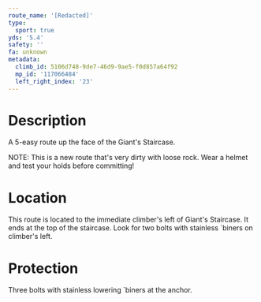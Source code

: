 ```yaml
---
route_name: '[Redacted]'
type:
  sport: true
yds: '5.4'
safety: ''
fa: unknown
metadata:
  climb_id: 5106d748-9de7-46d9-9ae5-f0d857a64f92
  mp_id: '117066484'
  left_right_index: '23'
---
```

# Description
A 5-easy route up the face of the Giant's Staircase.

NOTE: This is a new route that's very dirty with loose rock. Wear a helmet and test your holds before committing!

# Location
This route is located to the immediate climber's left of Giant's Staircase. It ends at the top of the staircase. Look for two bolts with stainless `biners on climber's left.

# Protection
Three bolts with stainless lowering `biners at the anchor.
